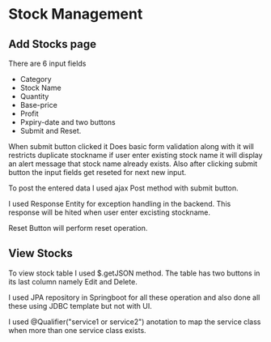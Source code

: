 # Stock Management

## Add Stocks page
  There are 6 input fields
  * Category
  * Stock Name
  * Quantity
  * Base-price
  * Profit
  * Pxpiry-date
    and two buttons 
  * Submit and Reset.
 
When submit button clicked it Does basic form validation along with it will restricts duplicate stockname if user enter existing stock name it will display an alert message that stock name already exists. Also after clicking submit button the input fields get reseted for next new input.

To post the entered data I used ajax Post method with submit button.

I used Response Entity for exception handling in the backend. This response will be hited when user enter excisting stockname.

Reset Button will perform reset operation.

## View Stocks

To view stock table I used $.getJSON method. The table has two buttons in its last column namely Edit and Delete.

I used JPA repository in Springboot for all these operation and also done all these using JDBC template but not with UI.

I used @Qualifier("service1 or service2") anotation to map the service class when more than one service class exists.





